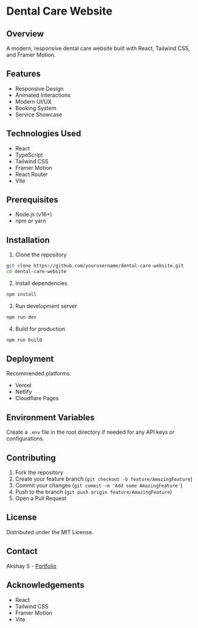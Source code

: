 # Dental Care Website

## Overview
A modern, responsive dental care website built with React, Tailwind CSS, and Framer Motion.

## Features
- Responsive Design
- Animated Interactions
- Modern UI/UX
- Booking System
- Service Showcase

## Technologies Used
- React
- TypeScript
- Tailwind CSS
- Framer Motion
- React Router
- Vite

## Prerequisites
- Node.js (v16+)
- npm or yarn

## Installation

1. Clone the repository
```bash
git clone https://github.com/yourusername/dental-care-website.git
cd dental-care-website
```

2. Install dependencies
```bash
npm install
```

3. Run development server
```bash
npm run dev
```

4. Build for production
```bash
npm run build
```

## Deployment
Recommended platforms:
- Vercel
- Netlify
- Cloudflare Pages

## Environment Variables
Create a `.env` file in the root directory if needed for any API keys or configurations.

## Contributing
1. Fork the repository
2. Create your feature branch (`git checkout -b feature/AmazingFeature`)
3. Commit your changes (`git commit -m 'Add some AmazingFeature'`)
4. Push to the branch (`git push origin feature/AmazingFeature`)
5. Open a Pull Request

## License
Distributed under the MIT License.

## Contact
Akshay S - [Portfolio](https://akshayys.vercel.app/)

## Acknowledgements
- React
- Tailwind CSS
- Framer Motion
- Vite

